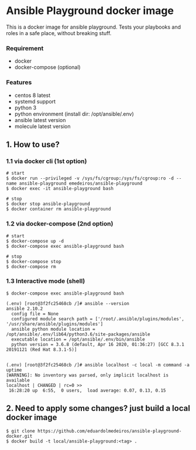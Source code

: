 # Ansible Playground docker image

This is a docker image for ansible playground.
Tests your playbooks and roles in a safe place, without breaking stuff.

### Requirement

* docker
* docker-compose (optional)

### Features

* centos 8 latest
* systemd support
* python 3
* python environment (install dir: /opt/ansible/.env)
* ansible latest version
* molecule latest version

## 1. How to use?

### 1.1 via docker cli (1st option)

```
# start
$ docker run --privileged -v /sys/fs/cgroup:/sys/fs/cgroup:ro -d --name ansible-playground emedeiros/ansible-playground
$ docker exec -it ansible-playground bash

# stop
$ docker stop ansible-playground
$ docker container rm ansible-playground
```

### 1.2 via docker-compose (2nd option)

```
# start
$ docker-compose up -d
$ docker-compose exec ansible-playground bash

# stop
$ docker-compose stop
$ docker-compose rm
```

### 1.3 Interactive mode (shell)

```
$ docker-compose exec ansible-playground bash

(.env) [root@3f2fc25468cb /]# ansible --version
ansible 2.10.2
  config file = None
  configured module search path = ['/root/.ansible/plugins/modules', '/usr/share/ansible/plugins/modules']
  ansible python module location = /opt/ansible/.env/lib64/python3.6/site-packages/ansible
  executable location = /opt/ansible/.env/bin/ansible
  python version = 3.6.8 (default, Apr 16 2020, 01:36:27) [GCC 8.3.1 20191121 (Red Hat 8.3.1-5)]


(.env) [root@3f2fc25468cb /]# ansible localhost -c local -m command -a uptime
[WARNING]: No inventory was parsed, only implicit localhost is available
localhost | CHANGED | rc=0 >>
 16:28:20 up  6:55,  0 users,  load average: 0.07, 0.13, 0.15
  ```


## 2. Need to apply some changes? just build a local docker image

```
$ git clone https://github.com/eduardolmedeiros/ansible-playground-docker.git
$ docker build -t local/ansible-playground:<tag> .
```
